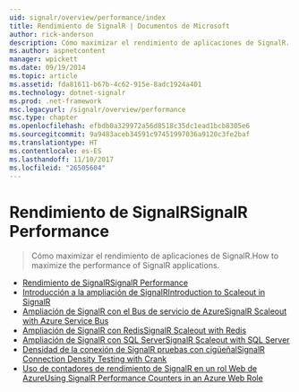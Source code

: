 ```yaml
---
uid: signalr/overview/performance/index
title: Rendimiento de SignalR | Documentos de Microsoft
author: rick-anderson
description: Cómo maximizar el rendimiento de aplicaciones de SignalR.
ms.author: aspnetcontent
manager: wpickett
ms.date: 09/19/2014
ms.topic: article
ms.assetid: fda81611-b67b-4c62-915e-8adc1924a401
ms.technology: dotnet-signalr
ms.prod: .net-framework
msc.legacyurl: /signalr/overview/performance
msc.type: chapter
ms.openlocfilehash: efbdb0a329972a56d8518c35dc1ead1bcb8305e6
ms.sourcegitcommit: 9a9483aceb34591c97451997036a9120c3fe2baf
ms.translationtype: HT
ms.contentlocale: es-ES
ms.lasthandoff: 11/10/2017
ms.locfileid: "26505604"
---
```

<a name="signalr-performance"></a><span data-ttu-id="91b11-103">Rendimiento de SignalR</span><span class="sxs-lookup"><span data-stu-id="91b11-103">SignalR Performance</span></span>
====================
> <span data-ttu-id="91b11-104">Cómo maximizar el rendimiento de aplicaciones de SignalR.</span><span class="sxs-lookup"><span data-stu-id="91b11-104">How to maximize the performance of SignalR applications.</span></span>


- [<span data-ttu-id="91b11-105">Rendimiento de SignalR</span><span class="sxs-lookup"><span data-stu-id="91b11-105">SignalR Performance</span></span>](signalr-performance.md)
- [<span data-ttu-id="91b11-106">Introducción a la ampliación de SignalR</span><span class="sxs-lookup"><span data-stu-id="91b11-106">Introduction to Scaleout in SignalR</span></span>](scaleout-in-signalr.md)
- [<span data-ttu-id="91b11-107">Ampliación de SignalR con el Bus de servicio de Azure</span><span class="sxs-lookup"><span data-stu-id="91b11-107">SignalR Scaleout with Azure Service Bus</span></span>](scaleout-with-windows-azure-service-bus.md)
- [<span data-ttu-id="91b11-108">Ampliación de SignalR con Redis</span><span class="sxs-lookup"><span data-stu-id="91b11-108">SignalR Scaleout with Redis</span></span>](scaleout-with-redis.md)
- [<span data-ttu-id="91b11-109">Ampliación de SignalR con SQL Server</span><span class="sxs-lookup"><span data-stu-id="91b11-109">SignalR Scaleout with SQL Server</span></span>](scaleout-with-sql-server.md)
- [<span data-ttu-id="91b11-110">Densidad de la conexión de SignalR pruebas con cigüeñal</span><span class="sxs-lookup"><span data-stu-id="91b11-110">SignalR Connection Density Testing with Crank</span></span>](signalr-connection-density-testing-with-crank.md)
- [<span data-ttu-id="91b11-111">Uso de contadores de rendimiento de SignalR en un rol Web de Azure</span><span class="sxs-lookup"><span data-stu-id="91b11-111">Using SignalR Performance Counters in an Azure Web Role</span></span>](using-signalr-performance-counters-in-an-azure-web-role.md)
